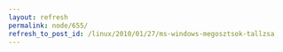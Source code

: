 ```yaml
---
layout: refresh
permalink: node/655/
refresh_to_post_id: /linux/2010/01/27/ms-windows-megosztsok-tallzsa
---
```

